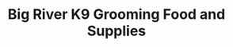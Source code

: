 ---
title: "Big River K9 Grooming Food and Supplies"
url: /onalaska/big-river-k9-grooming-food-and-supplies/
shop: pet grooming
---